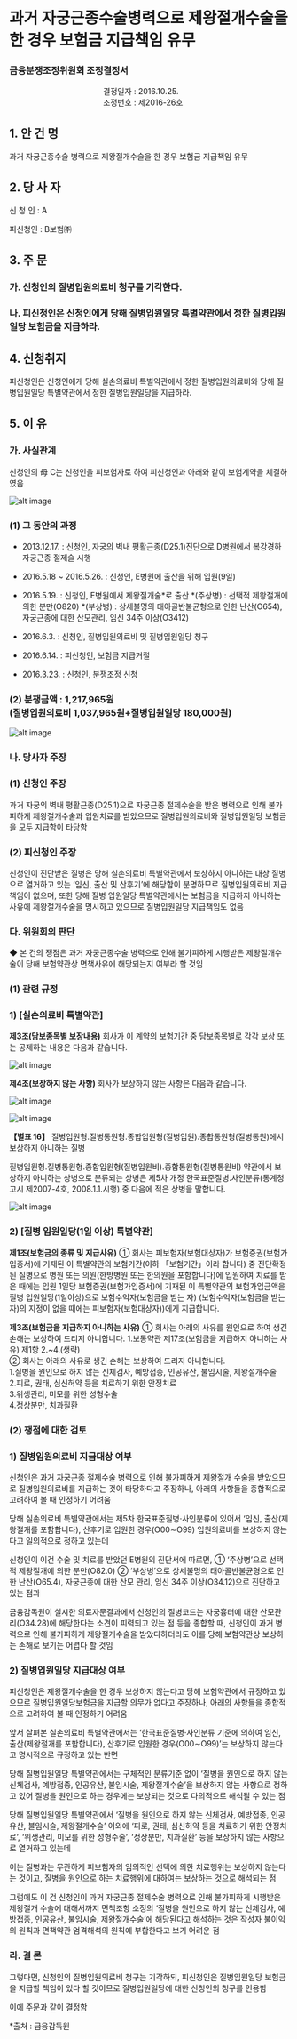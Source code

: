 # 과거 자궁근종수술병력으로 제왕절개수술을 한 경우 보험금 지급책임 유무

### 금융분쟁조정위원회 조정결정서

&nbsp;&nbsp;&nbsp;&nbsp;&nbsp;&nbsp;&nbsp;&nbsp;&nbsp;&nbsp; &nbsp;&nbsp;&nbsp;&nbsp;&nbsp;&nbsp;&nbsp;&nbsp;&nbsp;&nbsp; &nbsp;&nbsp;&nbsp;&nbsp;&nbsp;&nbsp;&nbsp;&nbsp;&nbsp;&nbsp; &nbsp;&nbsp;&nbsp;&nbsp;&nbsp;&nbsp;&nbsp;&nbsp;&nbsp;&nbsp;결정일자 : 2016.10.25.<br>&nbsp;&nbsp;&nbsp;&nbsp;&nbsp;&nbsp;&nbsp;&nbsp;&nbsp;&nbsp; &nbsp;&nbsp;&nbsp;&nbsp;&nbsp;&nbsp;&nbsp;&nbsp;&nbsp;&nbsp; &nbsp;&nbsp;&nbsp;&nbsp;&nbsp;&nbsp;&nbsp;&nbsp;&nbsp;&nbsp; &nbsp;&nbsp;&nbsp;&nbsp;&nbsp;&nbsp;&nbsp;&nbsp;&nbsp;&nbsp;조정번호 : 제2016-26호

## 1. 안 건 명
과거 자궁근종수술 병력으로 제왕절개수술을 한 경우 보험금 지급책임 유무


## 2. 당 사 자 

신 청 인  :  A
              
피신청인  :  B보험㈜


## 3. 주    문

### 가. 신청인의 질병입원의료비 청구를 기각한다. 

### 나. 피신청인은 신청인에게 당해 질병입원일당 특별약관에서 정한 질병입원일당 보험금을 지급하라. 


## 4. 신청취지 

피신청인은 신청인에게 당해 실손의료비 특별약관에서 정한 질병입원의료비와 당해 질병입원일당 특별약관에서 정한 질병입원일당을 지급하라.
 
## 5. 이   유 
### 가. 사실관계 

신청인의 母 C는 신청인을 피보험자로 하여 피신청인과 아래와 같이 보험계약을 체결하였음

![alt image](https://raw.githubusercontent.com/aijinet/bodoc-claim-contents/master/contents/images/161_1.PNG)

<!--
계약일
보험상품명
계약자
피보험자
관련 보장내역
2010. 
7. 31.
 (무)◯◯◯
건강보험새시대건강파트너(1004.2)
C
A
․질병입원의료비 : 본인부담금의 90% 
․질병입원일당: 1일 2만원
-->

### (1) 그 동안의 과정

* 2013.12.17. : 신청인, 자궁의 벽내 평활근종(D25.1)진단으로 D병원에서  복강경하 자궁근종 절제술 시행

* 2016.5.18 ~ 2016.5.26. : 신청인, E병원에 출산을 위해 입원(9일)

* 2016.5.19. : 신청인, E병원에서 제왕절개술*로 출산 
  *(주상병) : 선택적 제왕절개에 의한 분만(O820)
  *(부상병) : 상세불명의 태아골반불균형으로 인한 난산(O654), 자궁근종에 대한 산모관리, 임신 34주 이상(O3412)

* 2016.6.3. : 신청인, 질병입원의료비 및 질병입원일당 청구

* 2016.6.14. : 피신청인, 보험금 지급거절

* 2016.3.23. : 신청인, 분쟁조정 신청

### (2)  분쟁금액 : 1,217,965원<br> (질병입원의료비 1,037,965원+질병입원일당 180,000원)


![alt image](https://raw.githubusercontent.com/aijinet/bodoc-claim-contents/master/contents/images/161_2.PNG)

<!--  
- 질병입원의료비 : 1,037,965원*
   *〔{본인부담금 1,526,627원 - 840,000(상급병실료차액)} x 90%+420,000  (상급병실료차액의 50%)〕

- 질병입원일당 : 180,000원 (20,000원x9일)
-->
  
### 나. 당사자 주장 

### (1) 신청인 주장 

과거 자궁의 벽내 평활근종(D25.1)으로 자궁근종 절제수술을 받은 병력으로 인해 불가피하게 제왕절개수술과 입원치료를 받았으므로 질병입원의료비와 질병입원일당 보험금을 모두 지급함이 타당함

### (2) 피신청인 주장

신청인이 진단받은 질병은 당해 실손의료비 특별약관에서 보상하지 아니하는 대상 질병으로 열거하고 있는 ‘임신, 출산 및 산후기’에 해당함이 분명하므로 질병입원의료비 지급책임이 없으며, 또한 당해 질병 입원일당 특별약관에서는 보험금을 지급하지 아니하는 사유에 제왕절개수술을 명시하고 있으므로 질병입원일당 지급책임도 없음

### 다. 위원회의 판단

◆ 본 건의 쟁점은 과거 자궁근종수술 병력으로 인해 불가피하게 시행받은 제왕절개수술이 당해 보험약관상 면책사유에 해당되는지 여부라 할 것임 

### (1) 관련 규정

### 1) [실손의료비 특별약관]

**제3조(담보종목별 보장내용)** 
      회사가 이 계약의 보험기간 중 담보종목별로 각각 보상 또는 공제하는 내용은 다음과 같습니다. 

![alt image](https://raw.githubusercontent.com/aijinet/bodoc-claim-contents/master/contents/images/161_3.PNG)

<!--
담보종목
보상하는 내용
(5) 
종합
입원
① 회사는 피보험자(보험대상자)가 상해 또는 질병으로 인하여 병원에 입원하여 치료를 받은 경우에는 입원의료비를 다음과 같이 보험가입금액(상해당, 질병당 각각 5,000만원을 최고한도로 계약자가 정하는 금액으로 합니다)을 한도로 보상하여 드립니다. 

구분
보상금액
입원실료, 
입원제비용, 
입원수술비
‘국민건강보험법에서 정한 요양급여 또는 의료급여법에서 정한 의료급여 중 본인부담금’과 ‘비급여(상급병실료 차액 제외)’ 부분의 합계액 중 90% 해당액(다만, 10% 해당액이 계약일 또는 매년 계약해당일부터 연간 200만원을 초과하는 경우 그 초과금액은 보상합니다.)
상급병실료 
차액
입원시 실제 사용병실과 기준병실과의 병실료 차액 중 50%를 공제한 후의 금액(다만, 1일 평균금액 10만원을 한도로 하며, 1일 평균금액은 입원 기간 동안 상급병실료 차액 전체를 총 입원일수로 나누어 산출합니다)
-->


**제4조(보장하지 않는 사항)**
회사가 보상하지 않는 사항은 다음과 같습니다.

![alt image](https://raw.githubusercontent.com/aijinet/bodoc-claim-contents/master/contents/images/161_4.PNG)

![alt image](https://raw.githubusercontent.com/aijinet/bodoc-claim-contents/master/contents/images/161_5.PNG)

<!--
담보종목
보상하는 내용
(5) 
종합
입원
② 질병에 대하여는 ‘질병입원’을 적용
(3) 
질병
입원
② 회사는 제5차 한국표준질병․사인분류에 있어서 아래의 입원의료비에 대하여는 보상하여 드리지 아니합니다.(【별표16】질병입원형․질병통원형․종합입원형(질병입원)․종합통원형(질병통원)에서 보상하지 아니하는 질병 참조)
 1.∼2. (생략)
 3. 피보험자(보험대상자)의 임신, 출산(제왕절개를 포함합니다), 산후기로 입원한 경우(O00～O99)
-->

**【별표 16】**
   질병입원형․질병통원형․종합입원형(질병입원)․종합통원형(질병통원)에서 보상하지 아니하는 질병

   질병입원형․질병통원형․종합입원형(질병입원비)․종합통원형(질병통원비) 약관에서 보상하지 아니하는 상병으로 분류되는 상병은 제5차 개정 한국표준질병․사인분류(통계청 고시 제2007-4호, 2008.1.1.시행) 중 다음에 적은 상병을 말합니다.  

![alt image](https://raw.githubusercontent.com/aijinet/bodoc-claim-contents/master/contents/images/161_6.PNG)

<!--
대 상 상 병 명
분류번호
3. 임신, 출산 및 산후기(O00-O99)
O00~O99
-->

### 2) [질병 입원일당(1일 이상) 특별약관]

 **제1조(보험금의 종류 및 지급사유)** 
  ① 회사는 피보험자(보험대상자)가 보험증권(보험가입증서)에 기재된 이 특별약관의 보험기간(이하 「보험기간」이라 합니다) 중 진단확정된 질병으로 병원 또는 의원(한방병원 또는 한의원을 포함합니다)에 입원하여 치료를 받은 때에는 입원 1일당 보험증권(보험가입증서)에 기재된 이 특별약관의 보험가입금액을 질병 입원일당(1일이상)으로 보험수익자(보험금을 받는 자) (보험수익자(보험금을 받는 자)의 지정이 없을 때에는 피보험자(보험대상자))에게 지급합니다. 

**제3조(보험금을 지급하지 아니하는 사유)** ① 회사는 아래의 사유를 원인으로 하여 생긴 손해는 보상하여 드리지 아니합니다. 1.보통약관 제17조(보험금을 지급하지 아니하는 사유) 제1항 2.~4.(생략) <br>
② 회사는 아래의 사유로 생긴 손해는 보상하여 드리지 아니합니다. <Br>
1.질병을 원인으로 하지 않는 신체검사, 예방접종, 인공유산, 불임시술, 제왕절개수술 <Br>
2.피로, 권태, 심신허약 등을 치료하기 위한 안정치료 <br>
3.위생관리, 미모를 위한 성형수술<Br>
4.정상분만, 치과질환

### (2) 쟁점에 대한 검토

### 1) 질병입원의료비 지급대상 여부

신청인은 과거 자궁근종 절제수술 병력으로 인해 불가피하게 제왕절개 수술을 받았으므로 질병입원의료비를 지급하는 것이 타당하다고 주장하나, 아래의 사항들을 종합적으로 고려하여 볼 때 인정하기 어려움

당해 실손의료비 특별약관에서는 제5차 한국표준질병·사인분류에 있어서 ‘임신, 출산(제왕절개를 포함합니다), 산후기로 입원한 경우(O00∼O99) 입원의료비를 보상하지 않는다고 일의적으로 정하고 있는데

신청인이 이건 수술 및 치료를 받았던 E병원의 진단서에 따르면,  ① ‘주상병’으로 선택적 제왕절개에 의한 분만(O82.0) ② ‘부상병’으로 상세불명의 태아골반불균형으로 인한 난산(O65.4), 자궁근종에 대한 산모 관리, 임신 34주 이상(O34.12)으로 진단하고 있는 점과

금융감독원이 실시한 의료자문결과에서 신청인의 질병코드는 자궁흉터에 대한 산모관리(O34.28)에 해당한다는 소견이 피력되고 있는 점 등을 종합할 때, 신청인이 과거 병력으로 인해 불가피하게 제왕절개수술을 받았다하더라도 이를 당해 보험약관상 보상하는 손해로 보기는 어렵다 할 것임 

### 2) 질병입원일당 지급대상 여부  

피신청인은 제왕절개수술을 한 경우 보상하지 않는다고 당해 보험약관에서 규정하고 있으므로 질병입원일당보험금을 지급할 의무가 없다고 주장하나,  아래의 사항들을 종합적으로 고려하여 볼 때 인정하기 어려움

앞서 살펴본 실손의료비 특별약관에서는 ‘한국표준질병·사인분류 기준에 의하여 임신, 출산(제왕절개를 포함합니다), 산후기로 입원한 경우(O00∼O99)’는 보상하지 않는다고 명시적으로 규정하고 있는 반면 

당해 질병입원일당 특별약관에서는 구체적인 분류기준 없이 ‘질병을 원인으로 하지 않는 신체검사, 예방접종, 인공유산, 불임시술, 제왕절개수술’을 보상하지 않는 사항으로 정하고 있어 질병을 원인으로 하는 경우에는 보상되는 것으로 다의적으로 해석될 수 있는 점 

당해 질병입원일당 특별약관에서 ‘질병을 원인으로 하지 않는 신체검사, 예방접종, 인공유산, 불임시술, 제왕절개수술’ 이외에 ‘피로, 권태, 심신허약 등을 치료하기 위한 안정치료’, ‘위생관리, 미모를 위한 성형수술’, ‘정상분만, 치과질환’ 등을 보상하지 않는 사항으로 열거하고 있는데  

이는 질병과는 무관하게 피보험자의 임의적인 선택에 의한 치료행위는  보상하지 않는다는 것이고, 질병을 원인으로 하는 치료행위에 대하여는 보상하는 것으로 해석되는 점

그럼에도 이 건 신청인이 과거 자궁근종 절제수술 병력으로 인해 불가피하게 시행받은 제왕절개 수술에 대해서까지 면책조항 소정의 ‘질병을 원인으로 하지 않는 신체검사, 예방접종, 인공유산, 불임시술, 제왕절개수술’에 해당된다고 해석하는 것은 작성자 불이익의 원칙과 면책약관 엄격해석의 원칙에 부합한다고 보기 어려운 점

### 라. 결 론
                                       
그렇다면, 신청인의 질병입원의료비 청구는 기각하되, 피신청인은 질병입원일당 보험금을 지급할 책임이 있다 할 것이므로 질병입원일당에 대한 신청인의 청구를 인용함

이에 주문과 같이 결정함


*출처 : 금융감독원